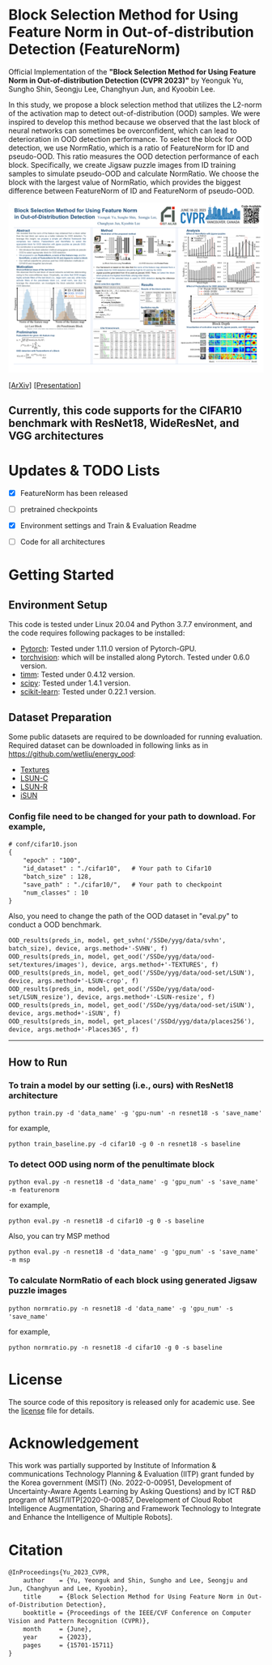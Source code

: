 # Block Selection Method for Using Feature Norm in Out-of-distribution Detection (FeatureNorm)
Official Implementation of the **"Block Selection Method for Using Feature Norm in Out-of-distribution Detection (CVPR 2023)"** by Yeonguk Yu, Sungho Shin, Seongju Lee, Changhyun Jun, and Kyoobin Lee. 

In this study, we propose a block selection method that utilizes the L2-norm of the activation map to detect out-of-distribution (OOD) samples. We were inspired to develop this method because we observed that the last block of neural networks can sometimes be overconfident, which can lead to deterioration in OOD detection performance. To select the block for OOD detection, we use NormRatio, which is a ratio of FeatureNorm for ID and pseudo-OOD. This ratio measures the OOD detection performance of each block. Specifically, we create Jigsaw puzzle images from ID training samples to simulate pseudo-OOD and calculate NormRatio. We choose the block with the largest value of NormRatio, which provides the biggest difference between FeatureNorm of ID and FeatureNorm of pseudo-OOD.

![concept.png](/figure/pptTemplate.png)


[[ArXiv]](https://arxiv.org/abs/2212.02295) [[Presentation]](https://www.youtube.com/watch?v=prgocfj5hnc) 

Currently, this code supports for the CIFAR10 benchmark with ResNet18, WideResNet, and VGG architectures
---
# Updates & TODO Lists
- [x] FeatureNorm has been released
- [ ] pretrained checkpoints 
- [x] Environment settings and Train & Evaluation Readme
- [ ] Code for all architectures


# Getting Started
## Environment Setup
   This code is tested under Linux 20.04 and Python 3.7.7 environment, and the code requires following packages to be installed:
    
   - [Pytorch](https://pytorch.org/): Tested under 1.11.0 version of Pytorch-GPU.
   - [torchvision](https://pytorch.org/vision/stable/index.html): which will be installed along Pytorch. Tested under 0.6.0 version.
   - [timm](https://github.com/rwightman/pytorch-image-models): Tested under 0.4.12 version.
   - [scipy](https://www.scipy.org/): Tested under 1.4.1 version.
   - [scikit-learn](https://scikit-learn.org/stable/): Tested under 0.22.1 version.


## Dataset Preparation
   Some public datasets are required to be downloaded for running evaluation. Required dataset can be downloaded in following links as in https://github.com/wetliu/energy_ood:    
   - [Textures](https://www.robots.ox.ac.uk/~vgg/data/dtd/)
   - [LSUN-C](https://www.dropbox.com/s/fhtsw1m3qxlwj6h/LSUN.tar.gz)
   - [LSUN-R](https://www.dropbox.com/s/moqh2wh8696c3yl/LSUN_resize.tar.gz)
   - [iSUN](https://www.dropbox.com/s/ssz7qxfqae0cca5/iSUN.tar.gz)

### Config file need to be changed for your path to download. For example,
~~~
# conf/cifar10.json
{
    "epoch" : "100",
    "id_dataset" : "./cifar10",   # Your path to Cifar10
    "batch_size" : 128,
    "save_path" : "./cifar10/",   # Your path to checkpoint
    "num_classes" : 10
}
~~~
Also, you need to change the path of the OOD dataset in "eval.py" to conduct a OOD benchmark. 
~~~
OOD_results(preds_in, model, get_svhn('/SSDe/yyg/data/svhn', batch_size), device, args.method+'-SVHN', f)
OOD_results(preds_in, model, get_ood('/SSDe/yyg/data/ood-set/textures/images'), device, args.method+'-TEXTURES', f)
OOD_results(preds_in, model, get_ood('/SSDe/yyg/data/ood-set/LSUN'), device, args.method+'-LSUN-crop', f)
OOD_results(preds_in, model, get_ood('/SSDe/yyg/data/ood-set/LSUN_resize'), device, args.method+'-LSUN-resize', f)
OOD_results(preds_in, model, get_ood('/SSDe/yyg/data/ood-set/iSUN'), device, args.method+'-iSUN', f)
OOD_results(preds_in, model, get_places('/SSDd/yyg/data/places256'), device, args.method+'-Places365', f)
~~~

---
## How to Run
### To train a model by our setting (i.e., ours) with ResNet18 architecture
~~~
python train.py -d 'data_name' -g 'gpu-num' -n resnet18 -s 'save_name'
~~~
for example,
~~~
python train_baseline.py -d cifar10 -g 0 -n resnet18 -s baseline
~~~


### To detect OOD using norm of the penultimate block
~~~
python eval.py -n resnet18 -d 'data_name' -g 'gpu_num' -s 'save_name' -m featurenorm
~~~
for example, 
~~~
python eval.py -n resnet18 -d cifar10 -g 0 -s baseline 
~~~
Also, you can try MSP method
~~~
python eval.py -n resnet18 -d 'data_name' -g 'gpu_num' -s 'save_name' -m msp
~~~

### To calculate NormRatio of each block using generated Jigsaw puzzle images
~~~
python normratio.py -n resnet18 -d 'data_name' -g 'gpu_num' -s 'save_name' 
~~~
for example, 
~~~
python normratio.py -n resnet18 -d cifar10 -g 0 -s baseline 
~~~

    
# License
The source code of this repository is released only for academic use. See the [license](LICENSE) file for details.

# Acknowledgement
This work was partially supported by Institute of Information \& communications Technology Planning \& Evaluation (IITP) grant funded by the Korea government (MSIT) (No. 2022-0-00951, Development of Uncertainty-Aware Agents Learning by Asking Questions) and by ICT R\&D program of MSIT/IITP[2020-0-00857, Development of Cloud Robot Intelligence Augmentation, Sharing and Framework Technology to Integrate and Enhance the Intelligence of Multiple Robots].

# Citation
```
@InProceedings{Yu_2023_CVPR,
    author    = {Yu, Yeonguk and Shin, Sungho and Lee, Seongju and Jun, Changhyun and Lee, Kyoobin},
    title     = {Block Selection Method for Using Feature Norm in Out-of-Distribution Detection},
    booktitle = {Proceedings of the IEEE/CVF Conference on Computer Vision and Pattern Recognition (CVPR)},
    month     = {June},
    year      = {2023},
    pages     = {15701-15711}
}

```
